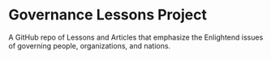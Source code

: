 # Governance Lessons Project

A GitHub repo of Lessons and Articles that emphasize the Enlightend issues of governing people, organizations, and nations.
